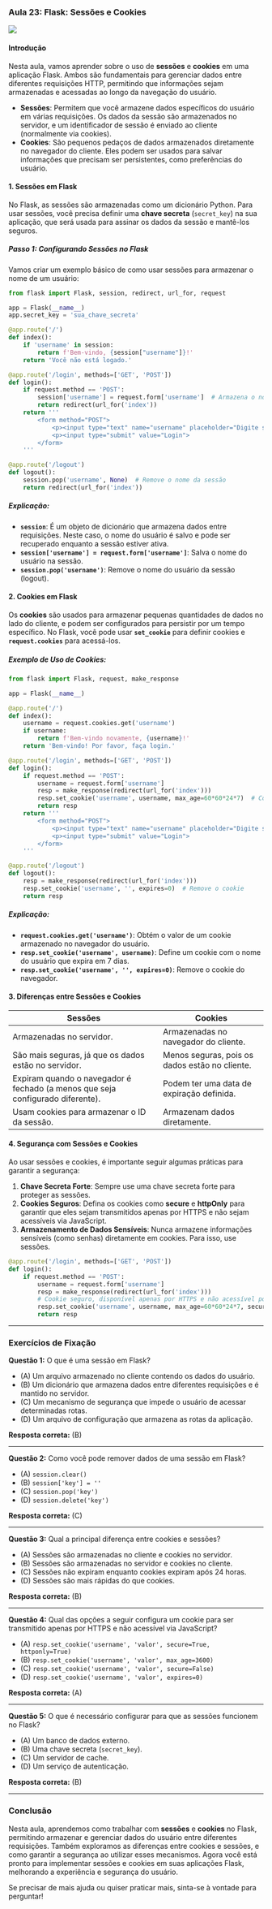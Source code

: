 ### Aula 23: Flask: Sessões e Cookies
![](./assets/23.jpeg)
#### Introdução

Nesta aula, vamos aprender sobre o uso de **sessões** e **cookies** em uma aplicação Flask. Ambos são fundamentais para gerenciar dados entre diferentes requisições HTTP, permitindo que informações sejam armazenadas e acessadas ao longo da navegação do usuário.

- **Sessões**: Permitem que você armazene dados específicos do usuário em várias requisições. Os dados da sessão são armazenados no servidor, e um identificador de sessão é enviado ao cliente (normalmente via cookies).
- **Cookies**: São pequenos pedaços de dados armazenados diretamente no navegador do cliente. Eles podem ser usados para salvar informações que precisam ser persistentes, como preferências do usuário.

#### 1. Sessões em Flask

No Flask, as sessões são armazenadas como um dicionário Python. Para usar sessões, você precisa definir uma **chave secreta** (`secret_key`) na sua aplicação, que será usada para assinar os dados da sessão e mantê-los seguros.

##### Passo 1: Configurando Sessões no Flask

Vamos criar um exemplo básico de como usar sessões para armazenar o nome de um usuário:

```python
from flask import Flask, session, redirect, url_for, request

app = Flask(__name__)
app.secret_key = 'sua_chave_secreta'

@app.route('/')
def index():
    if 'username' in session:
        return f'Bem-vindo, {session["username"]}!'
    return 'Você não está logado.'

@app.route('/login', methods=['GET', 'POST'])
def login():
    if request.method == 'POST':
        session['username'] = request.form['username']  # Armazena o nome na sessão
        return redirect(url_for('index'))
    return '''
        <form method="POST">
            <p><input type="text" name="username" placeholder="Digite seu nome">
            <p><input type="submit" value="Login">
        </form>
    '''

@app.route('/logout')
def logout():
    session.pop('username', None)  # Remove o nome da sessão
    return redirect(url_for('index'))
```

##### Explicação:
- **`session`**: É um objeto de dicionário que armazena dados entre requisições. Neste caso, o nome do usuário é salvo e pode ser recuperado enquanto a sessão estiver ativa.
- **`session['username'] = request.form['username']`**: Salva o nome do usuário na sessão.
- **`session.pop('username')`**: Remove o nome do usuário da sessão (logout).

#### 2. Cookies em Flask

Os **cookies** são usados para armazenar pequenas quantidades de dados no lado do cliente, e podem ser configurados para persistir por um tempo específico. No Flask, você pode usar **`set_cookie`** para definir cookies e **`request.cookies`** para acessá-los.

##### Exemplo de Uso de Cookies:

```python
from flask import Flask, request, make_response

app = Flask(__name__)

@app.route('/')
def index():
    username = request.cookies.get('username')
    if username:
        return f'Bem-vindo novamente, {username}!'
    return 'Bem-vindo! Por favor, faça login.'

@app.route('/login', methods=['GET', 'POST'])
def login():
    if request.method == 'POST':
        username = request.form['username']
        resp = make_response(redirect(url_for('index')))
        resp.set_cookie('username', username, max_age=60*60*24*7)  # Cookie válido por 7 dias
        return resp
    return '''
        <form method="POST">
            <p><input type="text" name="username" placeholder="Digite seu nome">
            <p><input type="submit" value="Login">
        </form>
    '''

@app.route('/logout')
def logout():
    resp = make_response(redirect(url_for('index')))
    resp.set_cookie('username', '', expires=0)  # Remove o cookie
    return resp
```

##### Explicação:
- **`request.cookies.get('username')`**: Obtém o valor de um cookie armazenado no navegador do usuário.
- **`resp.set_cookie('username', username)`**: Define um cookie com o nome do usuário que expira em 7 dias.
- **`resp.set_cookie('username', '', expires=0)`**: Remove o cookie do navegador.

#### 3. Diferenças entre Sessões e Cookies

| **Sessões** | **Cookies** |
|-------------|-------------|
| Armazenadas no servidor. | Armazenadas no navegador do cliente. |
| São mais seguras, já que os dados estão no servidor. | Menos seguras, pois os dados estão no cliente. |
| Expiram quando o navegador é fechado (a menos que seja configurado diferente). | Podem ter uma data de expiração definida. |
| Usam cookies para armazenar o ID da sessão. | Armazenam dados diretamente. |

#### 4. Segurança com Sessões e Cookies

Ao usar sessões e cookies, é importante seguir algumas práticas para garantir a segurança:
1. **Chave Secreta Forte**: Sempre use uma chave secreta forte para proteger as sessões.
2. **Cookies Seguros**: Defina os cookies como **secure** e **httpOnly** para garantir que eles sejam transmitidos apenas por HTTPS e não sejam acessíveis via JavaScript.
3. **Armazenamento de Dados Sensíveis**: Nunca armazene informações sensíveis (como senhas) diretamente em cookies. Para isso, use sessões.

```python
@app.route('/login', methods=['GET', 'POST'])
def login():
    if request.method == 'POST':
        username = request.form['username']
        resp = make_response(redirect(url_for('index')))
        # Cookie seguro, disponível apenas por HTTPS e não acessível por JavaScript
        resp.set_cookie('username', username, max_age=60*60*24*7, secure=True, httponly=True)
        return resp
```

---

### Exercícios de Fixação

**Questão 1:** O que é uma sessão em Flask?
- (A) Um arquivo armazenado no cliente contendo os dados do usuário.
- (B) Um dicionário que armazena dados entre diferentes requisições e é mantido no servidor.
- (C) Um mecanismo de segurança que impede o usuário de acessar determinadas rotas.
- (D) Um arquivo de configuração que armazena as rotas da aplicação.

**Resposta correta:** (B)

---

**Questão 2:** Como você pode remover dados de uma sessão em Flask?
- (A) `session.clear()`
- (B) `session['key'] = ''`
- (C) `session.pop('key')`
- (D) `session.delete('key')`

**Resposta correta:** (C)

---

**Questão 3:** Qual a principal diferença entre cookies e sessões?
- (A) Sessões são armazenadas no cliente e cookies no servidor.
- (B) Sessões são armazenadas no servidor e cookies no cliente.
- (C) Sessões não expiram enquanto cookies expiram após 24 horas.
- (D) Sessões são mais rápidas do que cookies.

**Resposta correta:** (B)

---

**Questão 4:** Qual das opções a seguir configura um cookie para ser transmitido apenas por HTTPS e não acessível via JavaScript?
- (A) `resp.set_cookie('username', 'valor', secure=True, httponly=True)`
- (B) `resp.set_cookie('username', 'valor', max_age=3600)`
- (C) `resp.set_cookie('username', 'valor', secure=False)`
- (D) `resp.set_cookie('username', 'valor', expires=0)`

**Resposta correta:** (A)

---

**Questão 5:** O que é necessário configurar para que as sessões funcionem no Flask?
- (A) Um banco de dados externo.
- (B) Uma chave secreta (`secret_key`).
- (C) Um servidor de cache.
- (D) Um serviço de autenticação.

**Resposta correta:** (B)

---

### Conclusão

Nesta aula, aprendemos como trabalhar com **sessões** e **cookies** no Flask, permitindo armazenar e gerenciar dados do usuário entre diferentes requisições. Também exploramos as diferenças entre cookies e sessões, e como garantir a segurança ao utilizar esses mecanismos. Agora você está pronto para implementar sessões e cookies em suas aplicações Flask, melhorando a experiência e segurança do usuário.

Se precisar de mais ajuda ou quiser praticar mais, sinta-se à vontade para perguntar!